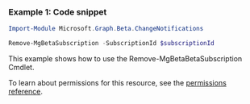 ### Example 1: Code snippet

```powershellImport-Module Microsoft.Graph.Beta.ChangeNotifications

Remove-MgBetaSubscription -SubscriptionId $subscriptionId
```
This example shows how to use the Remove-MgBetaBetaSubscription Cmdlet.
To learn about permissions for this resource, see the [permissions reference](/graph/permissions-reference).

